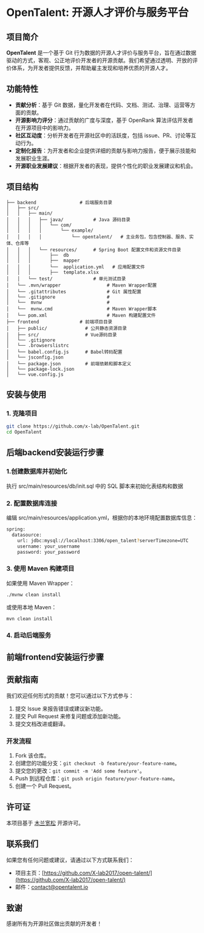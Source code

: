 # OpenTalent: 开源人才评价与服务平台

## 项目简介

**OpenTalent** 是一个基于 Git 行为数据的开源人才评价与服务平台，旨在通过数据驱动的方式，客观、公正地评价开发者的开源贡献。我们希望通过透明、开放的评价体系，为开发者提供反馈，并帮助雇主发现和培养优质的开源人才。

## 功能特性

- **贡献分析**：基于 Git 数据，量化开发者在代码、文档、测试、治理、运营等方面的贡献。
- **开源影响力评分**：通过贡献的广度与深度，基于 OpenRank 算法评估开发者在开源项目中的影响力。
- **社区互动度**：分析开发者在开源社区中的活跃度，包括 issue、PR、讨论等互动行为。
- **定制化报告**：为开发者和企业提供详细的贡献与影响力报告，便于展示技能和发展职业生涯。
- **开源职业发展建议**：根据开发者的表现，提供个性化的职业发展建议和机会。

## 项目结构

```plaintext
├── backend                # 后端服务目录
│   ├── src/
│   │   ├── main/
│   │   │   ├── java/           # Java 源码目录
│   │   │   │   └── com/
│   │   │   │       └── example/
│   │   │   │           └── opentalent/   # 主业务包，包含控制器、服务、实体、仓库等
│   │   │   └── resources/      # Spring Boot 配置文件和资源文件目录
│   │   │       ├──  db
│   │   │       ├──  mapper
│   │   │       └──  application.yml   # 应用配置文件
│   │   │       ├──  template.xlsx
│   │   └── test/               # 单元测试目录
│   └── .mvn/wrapper                 # Maven Wrapper配置
│   └── .gitattributes               # Git 属性配置
│   └── .gitignore                   # 
│   └──  mvnw                        #
│   └──  mvnw.cmd                    # Maven Wrapper脚本
│   └── pom.xml                      # Maven 构建配置文件
├── frontend               # 前端项目目录
│   ├── public/              # 公共静态资源目录
│   ├── src/                 # Vue源码目录
│   └── .gitignore   
│   └── .browserslistrc	     
│   └── babel.config.js	     # Babel转码配置
│   └── jsconfig.json
│   └── package.json         # 前端依赖和脚本定义
│   └── package-lock.json   
│   └── vue.config.js
```

## 安装与使用

### 1. 克隆项目

```bash
git clone https://github.com/x-lab/OpenTalent.git
cd OpenTalent
```

## 后端backend安装运行步骤

### 1.创建数据库并初始化
执行 src/main/resources/db/init.sql 中的 SQL 脚本来初始化表结构和数据

### 2. 配置数据库连接
编辑 src/main/resources/application.yml，根据你的本地环境配置数据库信息：
```bash
spring:
  datasource:
    url: jdbc:mysql://localhost:3306/open_talent?serverTimezone=UTC
    username: your_username
    password: your_password
```

### 3. 使用 Maven 构建项目
如果使用 Maven Wrapper：
```bash
./mvnw clean install
```
或使用本地 Maven：
```bash
mvn clean install
```
### 4. 启动后端服务

## 前端frontend安装运行步骤



## 贡献指南

我们欢迎任何形式的贡献！您可以通过以下方式参与：

1. 提交 Issue 来报告错误或建议新功能。
2. 提交 Pull Request 来修复问题或添加新功能。
3. 提交文档改进或翻译。

### 开发流程

1. Fork 该仓库。
2. 创建您的功能分支：`git checkout -b feature/your-feature-name`。
3. 提交您的更改：`git commit -m 'Add some feature'`。
4. Push 到远程仓库：`git push origin feature/your-feature-name`。
5. 创建一个 Pull Request。

## 许可证

本项目基于 [木兰宽松](LICENSE) 开源许可。

## 联系我们

如果您有任何问题或建议，请通过以下方式联系我们：

- 项目主页：[https://github.com/X-lab2017/open-talent/](https://github.com/X-lab2017/open-talent/)
- 邮件：[contact@opentalent.io](mailto:contact@opentalent.io)

## 致谢

感谢所有为开源社区做出贡献的开发者！
